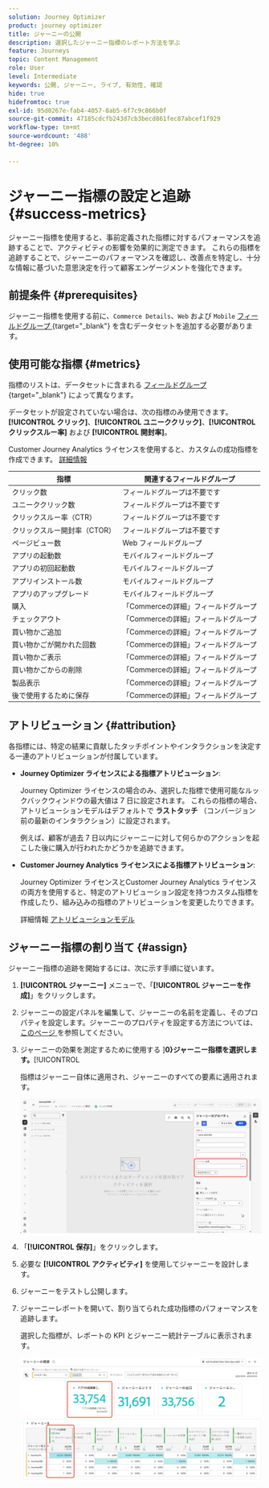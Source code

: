 ```yaml
---
solution: Journey Optimizer
product: journey optimizer
title: ジャーニーの公開
description: 選択したジャーニー指標のレポート方法を学ぶ
feature: Journeys
topic: Content Management
role: User
level: Intermediate
keywords: 公開, ジャーニー, ライブ, 有効性, 確認
hide: true
hidefromtoc: true
exl-id: 95d0267e-fab4-4057-8ab5-6f7c9c866b0f
source-git-commit: 47185cdcfb243d7cb3becd861fec87abcef1f929
workflow-type: tm+mt
source-wordcount: '488'
ht-degree: 10%

---
```


# ジャーニー指標の設定と追跡 {#success-metrics}

ジャーニー指標を使用すると、事前定義された指標に対するパフォーマンスを追跡することで、アクティビティの影響を効果的に測定できます。
これらの指標を追跡することで、ジャーニーのパフォーマンスを確認し、改善点を特定し、十分な情報に基づいた意思決定を行って顧客エンゲージメントを強化できます。

## 前提条件 {#prerequisites}

ジャーニー指標を使用する前に、`Commerce Details`、`Web` および `Mobile` [ フィールドグループ ](https://experienceleague.adobe.com/docs/experience-platform/xdm/tutorials/create-schema-ui.html?lang=ja#field-group){target="_blank"} を含むデータセットを追加する必要があります。

## 使用可能な指標 {#metrics}

指標のリストは、データセットに含まれる [ フィールドグループ ](https://experienceleague.adobe.com/docs/experience-platform/xdm/tutorials/create-schema-ui.html?lang=ja#field-group){target="_blank"} によって異なります。

データセットが設定されていない場合は、次の指標のみ使用できます。**[!UICONTROL クリック]**、**[!UICONTROL ユニーククリック]**、**[!UICONTROL クリックスルー率]** および **[!UICONTROL 開封率]**。

Customer Journey Analytics ライセンスを使用すると、カスタムの成功指標を作成できます。 [詳細情報](https://experienceleague.adobe.com/en/docs/analytics-platform/using/cja-components/cja-calcmetrics/cm-workflow/participation-metric)


| 指標 | 関連するフィールドグループ |
|-|-|
| クリック数 | フィールドグループは不要です |
| ユニーククリック数 | フィールドグループは不要です |
| クリックスルー率（CTR） | フィールドグループは不要です |
| クリックスルー開封率（CTOR） | フィールドグループは不要です |
| ページビュー数 | Web フィールドグループ |
| アプリの起動数 | モバイルフィールドグループ |
| アプリの初回起動数 | モバイルフィールドグループ |
| アプリインストール数 | モバイルフィールドグループ |
| アプリのアップグレード | モバイルフィールドグループ |
| 購入 | 「Commerceの詳細」フィールドグループ |
| チェックアウト | 「Commerceの詳細」フィールドグループ |
| 買い物かご追加 | 「Commerceの詳細」フィールドグループ |
| 買い物かごが開かれた回数 | 「Commerceの詳細」フィールドグループ |
| 買い物かご表示 | 「Commerceの詳細」フィールドグループ |
| 買い物かごからの削除 | 「Commerceの詳細」フィールドグループ |
| 製品表示 | 「Commerceの詳細」フィールドグループ |
| 後で使用するために保存 | 「Commerceの詳細」フィールドグループ |

## アトリビューション {#attribution}

各指標には、特定の結果に貢献したタッチポイントやインタラクションを決定する一連のアトリビューションが付属しています。

* **Journey Optimizer ライセンスによる指標アトリビューション**:

  Journey Optimizer ライセンスの場合のみ、選択した指標で使用可能なルックバックウィンドウの最大値は 7 日に設定されます。 これらの指標の場合、アトリビューションモデルはデフォルトで **ラストタッチ** （コンバージョン前の最新のインタラクション）に設定されます。

  例えば、顧客が過去 7 日以内にジャーニーに対して何らかのアクションを起こした後に購入が行われたかどうかを追跡できます。

* **Customer Journey Analytics ライセンスによる指標アトリビューション**:

  Journey Optimizer ライセンスとCustomer Journey Analytics ライセンスの両方を使用すると、特定のアトリビューション設定を持つカスタム指標を作成したり、組み込みの指標のアトリビューションを変更したりできます。

  詳細情報 [ アトリビューションモデル ](https://experienceleague.adobe.com/en/docs/analytics-platform/using/cja-dataviews/component-settings/attribution#attribution-models)

## ジャーニー指標の割り当て {#assign}

ジャーニー指標の追跡を開始するには、次に示す手順に従います。

1. **[!UICONTROL ジャーニー]** メニューで、「**[!UICONTROL ジャーニーを作成]**」をクリックします。

1. ジャーニーの設定パネルを編集して、ジャーニーの名前を定義し、そのプロパティを設定します。ジャーニーのプロパティを設定する方法については、[ このページ ](../building-journeys/journey-properties.md) を参照してください。

1. ジャーニーの効果を測定するために使用する ]**0}ジャーニー指標を選択します。**[!UICONTROL 

   指標はジャーニー自体に適用され、ジャーニーのすべての要素に適用されます。

   ![](assets/success_metric.png)

1. 「**[!UICONTROL 保存]**」をクリックします。

1. 必要な **[!UICONTROL アクティビティ]** を使用してジャーニーを設計します。

1. ジャーニーをテストし公開します。

1. ジャーニーレポートを開いて、割り当てられた成功指標のパフォーマンスを追跡します。

   選択した指標が、レポートの KPI とジャーニー統計テーブルに表示されます。

   ![](assets/success_metric_2.png)
